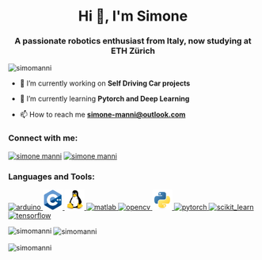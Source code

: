 <h1 align="center">Hi 👋, I'm Simone</h1>
<h3 align="center">A passionate robotics enthusiast from Italy, now studying at ETH Zürich</h3>

<p align="left"> <img src="https://komarev.com/ghpvc/?username=simomanni&label=Profile%20views&color=0e75b6&style=flat" alt="simomanni" /> </p>

- 🔭 I’m currently working on **Self Driving Car projects**

- 🌱 I’m currently learning **Pytorch and Deep Learning**

- 📫 How to reach me **simone-manni@outlook.com**

<h3 align="left">Connect with me:</h3>
<p align="left">
<a href="https://www.linkedin.com/in/simone-manni-3b2084254/" target="blank"><img align="center" src="https://raw.githubusercontent.com/rahuldkjain/github-profile-readme-generator/master/src/images/icons/Social/linked-in-alt.svg" alt="simone manni" height="30" width="40" /></a>
<a href="https://www.youtube.com/@SimoneManni2002" target="blank"><img align="center" src="https://raw.githubusercontent.com/rahuldkjain/github-profile-readme-generator/master/src/images/icons/Social/youtube.svg" alt="simone manni" height="30" width="40" /></a>
</p>

<h3 align="left">Languages and Tools:</h3>
<p align="left"> <a href="https://www.arduino.cc/" target="_blank" rel="noreferrer"> <img src="https://cdn.worldvectorlogo.com/logos/arduino-1.svg" alt="arduino" width="40" height="40"/> </a> <a href="https://www.w3schools.com/cpp/" target="_blank" rel="noreferrer"> <img src="https://raw.githubusercontent.com/devicons/devicon/master/icons/cplusplus/cplusplus-original.svg" alt="cplusplus" width="40" height="40"/> </a> <a href="https://www.linux.org/" target="_blank" rel="noreferrer"> <img src="https://raw.githubusercontent.com/devicons/devicon/master/icons/linux/linux-original.svg" alt="linux" width="40" height="40"/> </a> <a href="https://www.mathworks.com/" target="_blank" rel="noreferrer"> <img src="https://upload.wikimedia.org/wikipedia/commons/2/21/Matlab_Logo.png" alt="matlab" width="40" height="40"/> </a> <a href="https://opencv.org/" target="_blank" rel="noreferrer"> <img src="https://www.vectorlogo.zone/logos/opencv/opencv-icon.svg" alt="opencv" width="40" height="40"/> </a> <a href="https://www.python.org" target="_blank" rel="noreferrer"> <img src="https://raw.githubusercontent.com/devicons/devicon/master/icons/python/python-original.svg" alt="python" width="40" height="40"/> </a> <a href="https://pytorch.org/" target="_blank" rel="noreferrer"> <img src="https://www.vectorlogo.zone/logos/pytorch/pytorch-icon.svg" alt="pytorch" width="40" height="40"/> </a> <a href="https://scikit-learn.org/" target="_blank" rel="noreferrer"> <img src="https://upload.wikimedia.org/wikipedia/commons/0/05/Scikit_learn_logo_small.svg" alt="scikit_learn" width="40" height="40"/> </a> <a href="https://www.tensorflow.org" target="_blank" rel="noreferrer"> <img src="https://www.vectorlogo.zone/logos/tensorflow/tensorflow-icon.svg" alt="tensorflow" width="40" height="40"/> </a> </p>

<p><img align="left" src="https://github-readme-stats.vercel.app/api/top-langs?username=simomanni&show_icons=true&locale=en&layout=compact" alt="simomanni" /></p>

<p>&nbsp;<img align="center" src="https://github-readme-stats.vercel.app/api?username=simomanni&show_icons=true&locale=en" alt="simomanni" /></p>

<p><img align="center" src="https://github-readme-streak-stats.herokuapp.com/?user=simomanni&" alt="simomanni" /></p>
